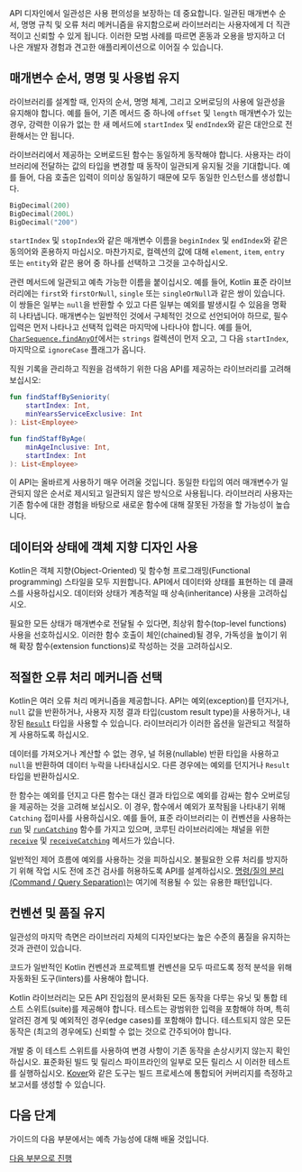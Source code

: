 [//]: # (title: 일관성)

API 디자인에서 일관성은 사용 편의성을 보장하는 데 중요합니다. 일관된 매개변수 순서, 명명 규칙 및 오류 처리 메커니즘을 유지함으로써 라이브러리는 사용자에게 더 직관적이고 신뢰할 수 있게 됩니다. 이러한 모범 사례를 따르면 혼동과 오용을 방지하고 더 나은 개발자 경험과 견고한 애플리케이션으로 이어질 수 있습니다.

## 매개변수 순서, 명명 및 사용법 유지

라이브러리를 설계할 때, 인자의 순서, 명명 체계, 그리고 오버로딩의 사용에 일관성을 유지해야 합니다. 예를 들어, 기존 메서드 중 하나에 `offset` 및 `length` 매개변수가 있는 경우, 강력한 이유가 없는 한 새 메서드에 `startIndex` 및 `endIndex`와 같은 대안으로 전환해서는 안 됩니다.

라이브러리에서 제공하는 오버로드된 함수는 동일하게 동작해야 합니다. 사용자는 라이브러리에 전달하는 값의 타입을 변경할 때 동작이 일관되게 유지될 것을 기대합니다. 예를 들어, 다음 호출은 입력이 의미상 동일하기 때문에 모두 동일한 인스턴스를 생성합니다.

```kotlin
BigDecimal(200)
BigDecimal(200L)
BigDecimal("200")
```

`startIndex` 및 `stopIndex`와 같은 매개변수 이름을 `beginIndex` 및 `endIndex`와 같은 동의어와 혼용하지 마십시오. 마찬가지로, 컬렉션의 값에 대해 `element`, `item`, `entry` 또는 `entity`와 같은 용어 중 하나를 선택하고 그것을 고수하십시오.

관련 메서드에 일관되고 예측 가능한 이름을 붙이십시오. 예를 들어, Kotlin 표준 라이브러리에는 `first`와 `firstOrNull`, `single` 또는 `singleOrNull`과 같은 쌍이 있습니다. 이 쌍들은 일부는 `null`을 반환할 수 있고 다른 일부는 예외를 발생시킬 수 있음을 명확히 나타냅니다. 매개변수는 일반적인 것에서 구체적인 것으로 선언되어야 하므로, 필수 입력은 먼저 나타나고 선택적 입력은 마지막에 나타나야 합니다. 예를 들어, [`CharSequence.findAnyOf`](https://kotlinlang.org/api/latest/jvm/stdlib/kotlin.text/find-any-of.html)에서는 `strings` 컬렉션이 먼저 오고, 그 다음 `startIndex`, 마지막으로 `ignoreCase` 플래그가 옵니다.

직원 기록을 관리하고 직원을 검색하기 위한 다음 API를 제공하는 라이브러리를 고려해 보십시오:

```kotlin
fun findStaffBySeniority(
    startIndex: Int, 
    minYearsServiceExclusive: Int
): List<Employee>

fun findStaffByAge(
    minAgeInclusive: Int, 
    startIndex: Int
): List<Employee>
```

이 API는 올바르게 사용하기 매우 어려울 것입니다. 동일한 타입의 여러 매개변수가 일관되지 않은 순서로 제시되고 일관되지 않은 방식으로 사용됩니다. 라이브러리 사용자는 기존 함수에 대한 경험을 바탕으로 새로운 함수에 대해 잘못된 가정을 할 가능성이 높습니다.

## 데이터와 상태에 객체 지향 디자인 사용

Kotlin은 객체 지향(Object-Oriented) 및 함수형 프로그래밍(Functional programming) 스타일을 모두 지원합니다. API에서 데이터와 상태를 표현하는 데 클래스를 사용하십시오. 데이터와 상태가 계층적일 때 상속(inheritance) 사용을 고려하십시오.

필요한 모든 상태가 매개변수로 전달될 수 있다면, 최상위 함수(top-level functions) 사용을 선호하십시오. 이러한 함수 호출이 체인(chained)될 경우, 가독성을 높이기 위해 확장 함수(extension functions)로 작성하는 것을 고려하십시오.

## 적절한 오류 처리 메커니즘 선택

Kotlin은 여러 오류 처리 메커니즘을 제공합니다. API는 예외(exception)를 던지거나, `null` 값을 반환하거나, 사용자 지정 결과 타입(custom result type)을 사용하거나, 내장된 [`Result`](https://kotlinlang.org/api/latest/jvm/stdlib/kotlin/-result/) 타입을 사용할 수 있습니다. 라이브러리가 이러한 옵션을 일관되고 적절하게 사용하도록 하십시오.

데이터를 가져오거나 계산할 수 없는 경우, 널 허용(nullable) 반환 타입을 사용하고 `null`을 반환하여 데이터 누락을 나타내십시오. 다른 경우에는 예외를 던지거나 `Result` 타입을 반환하십시오.

한 함수는 예외를 던지고 다른 함수는 대신 결과 타입으로 예외를 감싸는 함수 오버로딩을 제공하는 것을 고려해 보십시오. 이 경우, 함수에서 예외가 포착됨을 나타내기 위해 `Catching` 접미사를 사용하십시오. 예를 들어, 표준 라이브러리는 이 컨벤션을 사용하는 [`run`](https://kotlinlang.org/api/latest/jvm/stdlib/kotlin/run.html) 및 [`runCatching`](https://kotlinlang.org/api/latest/jvm/stdlib/kotlin/run-catching.html) 함수를 가지고 있으며, 코루틴 라이브러리에는 채널을 위한 [`receive`](https://kotlinlang.org/api/kotlinx.coroutines/kotlinx-coroutines-core/kotlinx.coroutines.channels/-receive-channel/receive.html) 및 [`receiveCatching`](https://kotlinlang.org/api/kotlinx.coroutines/kotlinx-coroutines-core/kotlinx.coroutines.channels/-receive-channel/receive-catching.html) 메서드가 있습니다.

일반적인 제어 흐름에 예외를 사용하는 것을 피하십시오. 불필요한 오류 처리를 방지하기 위해 작업 시도 전에 조건 검사를 허용하도록 API를 설계하십시오. [명령/질의 분리(Command / Query Separation)](https://martinfowler.com/bliki/CommandQuerySeparation.html)는 여기에 적용될 수 있는 유용한 패턴입니다.

## 컨벤션 및 품질 유지

일관성의 마지막 측면은 라이브러리 자체의 디자인보다는 높은 수준의 품질을 유지하는 것과 관련이 있습니다.

코드가 일반적인 Kotlin 컨벤션과 프로젝트별 컨벤션을 모두 따르도록 정적 분석을 위해 자동화된 도구(linters)를 사용해야 합니다.

Kotlin 라이브러리는 모든 API 진입점의 문서화된 모든 동작을 다루는 유닛 및 통합 테스트 스위트(suite)를 제공해야 합니다. 테스트는 광범위한 입력을 포함해야 하며, 특히 알려진 경계 및 예외적인 경우(edge cases)를 포함해야 합니다. 테스트되지 않은 모든 동작은 (최고의 경우에도) 신뢰할 수 없는 것으로 간주되어야 합니다.

개발 중 이 테스트 스위트를 사용하여 변경 사항이 기존 동작을 손상시키지 않는지 확인하십시오. 표준화된 빌드 및 릴리스 파이프라인의 일부로 모든 릴리스 시 이러한 테스트를 실행하십시오. [Kover](https://github.com/Kotlin/kotlinx-kover)와 같은 도구는 빌드 프로세스에 통합되어 커버리지를 측정하고 보고서를 생성할 수 있습니다.

## 다음 단계

가이드의 다음 부분에서는 예측 가능성에 대해 배울 것입니다.

[다음 부분으로 진행](api-guidelines-predictability.md)